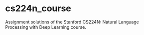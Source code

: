 # cs224n_course
Assignment solutions of the Stanford CS224N: Natural Language Processing with Deep Learning course.
